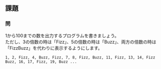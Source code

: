 ## 課題
### 問
1から100までの数を出力するプログラムを書きましょう。  
ただし、3の倍数の時は「Fizz」、5の倍数の時は「Buzz」、両方の倍数の時は「FizzBuzz」を代わりに表示するようにします。

```
1, 2, Fizz, 4, Buzz, Fizz, 7, 8, Fizz, Buzz, 11, Fizz, 13, 14, Fizz Buzz, 16, 17, Fizz, 19, Buzz ...
```
